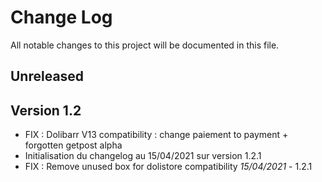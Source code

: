 # Change Log
All notable changes to this project will be documented in this file.

## Unreleased


## Version 1.2

- FIX : Dolibarr V13 compatibility : change paiement to payment + forgotten getpost alpha
- Initialisation du changelog au 15/04/2021 sur version 1.2.1
- FIX : Remove unused box for dolistore compatibility *15/04/2021* - 1.2.1
